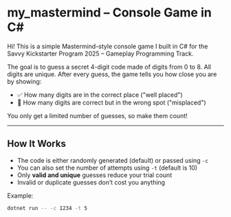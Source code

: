 #  my_mastermind – Console Game in C#

Hi! This is a simple Mastermind-style console game I built in C# for the Savvy Kickstarter Program 2025 – Gameplay Programming Track.

The goal is to guess a secret 4-digit code made of digits from 0 to 8. All digits are unique. After every guess, the game tells you how close you are by showing:
- ✅ How many digits are in the correct place ("well placed")
- 🔁 How many digits are correct but in the wrong spot ("misplaced")

You only get a limited number of guesses, so make them count!

---

## How It Works

- The code is either randomly generated (default) or passed using `-c`
- You can also set the number of attempts using `-t` (default is 10)
- Only **valid and unique** guesses reduce your trial count
- Invalid or duplicate guesses don’t cost you anything

Example:
```bash
dotnet run -- -c 1234 -t 5
